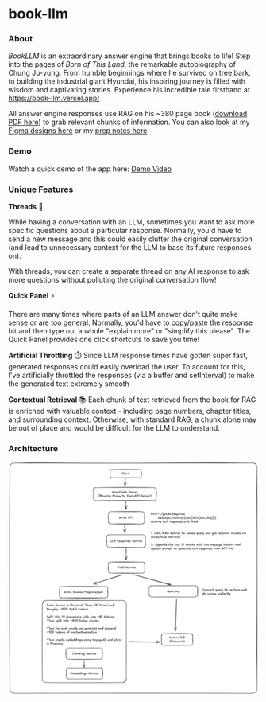 # book-llm

### About

_BookLLM_ is an extraordinary answer engine that brings books to life! Step into the pages of _Born of This Land_, the remarkable autobiography of Chung Ju-yung. From humble beginnings where he survived on tree bark, to building the industrial giant Hyundai, his inspiring journey is filled with wisdom and captivating stories. Experience his incredible tale firsthand at https://book-llm.vercel.app/

All answer engine responses use RAG on his ~380 page book ([download PDF here](https://oceanofpdf.com/authors/chung-ju-yung/pdf-born-of-this-land-my-life-story-download/)) to grab relevant chunks of information. You can also look at my [Figma designs here](https://www.figma.com/design/0ky9243WnNQmxIliAhE9hO/Perplexity-Take-Home?node-id=0-1&t=XThwfLl6yEyxDa8n-1) or my [prep notes here](https://useful-gerbil-987.notion.site/Perplexity-Take-Home-170bfb58abc48008a791db136888582d?pvs=4)

### Demo

Watch a quick demo of the app here: [Demo Video](https://drive.google.com/file/d/1tU4DZG4T2y9028hipna3hcrcOuEJOhTW/view?usp=sharing)

### Unique Features

**Threads** 🧵

While having a conversation with an LLM, sometimes you want to ask more specific questions about a particular response. Normally, you'd have to send a new message and this could easily clutter the original conversation (and lead to unnecessary context for the LLM to base its future responses on).

With threads, you can create a separate thread on any AI response to ask more questions without polluting the original conversation flow!

**Quick Panel** ⚡

There are many times where parts of an LLM answer don't quite make sense or are too general. Normally, you'd have to copy/paste the response bit and then type out a whole "explain more" or "simplify this please". The Quick Panel provides one click shortcuts to save you time!

**Artificial Throttling** ⏱️
Since LLM response times have gotten super fast, generated responses could easily overload the user. To account for this, I've artificially throttled the responses (via a buffer and setInterval) to make the generated text extremely smooth

**Contextual Retrieval** 📚
Each chunk of text retrieved from the book for RAG is enriched with valuable context - including page numbers, chapter titles, and surrounding context. Otherwise, with standard RAG, a chunk alone may be out of place and would be difficult for the LLM to understand.

### Architecture

![alt text](architecture.png)
